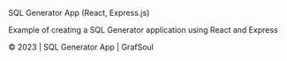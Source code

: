 SQL Generator App (React, Express.js)

Example of creating a SQL Generator application using React and Express

© 2023 | SQL Generator App | GrafSoul